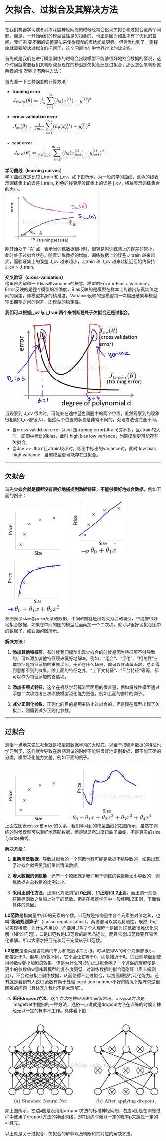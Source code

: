 # 欠拟合、过拟合及其解决方法

---

在我们机器学习或者训练深度神经网络的时候经常会出现欠拟合和过拟合这两个问题，但是，一开始我们的模型往往是欠拟合的，也正是因为如此才有了优化的空间，我们需
要不断的调整算法来使得模型的表达能拿更强。但是优化到了一定程度就需要解决过拟合的问题了，这个问题也在学术界讨论的比较多。

首先就是我们在进行模型训练的时候会出现模型不能够很好地拟合数据的情况，这个时候就需要我们来判断究竟现在的模型是欠拟合还是过拟合，那么怎么来判断这两者的情
况呢？有两种方法：

首先看一下三种误差的计算方法：

+ **training error**  
![](https://github.com/lidianxiang/python-machine-learning-question/blob/master/pictures/20161108092524243.jpg?raw=true)  

+ **cross validation error**  
![](https://github.com/lidianxiang/python-machine-learning-question/blob/master/pictures/20161108092548453.jpg?raw=true)

+ **test error**  
![](https://github.com/lidianxiang/python-machine-learning-question/blob/master/pictures/20161108092608547.jpg?raw=true)

**学习曲线（learning curves）**  
学习曲线就是比较 j_train 和 j_cv。如下图所示，为一般的学习曲线，蓝色的线表示训练集上的误差 j_train, 粉色的线表示验证集上的误差 j_cv，横轴表示训练集合的大小。  
![](https://github.com/lidianxiang/python-machine-learning-question/blob/master/pictures/20161108095420619.png?raw=true)  
刚开始处于 “A” 点，表示当训练数据很小时，很容易时训练集上的误差非常小，此时处于过拟合状态。随着训练数据的增加，训练数据上的误差 J_train 越来越大，而验证集上的误差 J_cv 越来越小，J_train 和 J_cv 越来越接近但始终保持 J_cv > J_train.

**交叉验证（cross-validation）**  
这里首先解释一下bias和variance的概念。模型的Error = Bias + Variance，Error反映的是整个模型的准确度，Bias反映的是模型在样本上的输出与真实值之间的误差，即模型本身的精准度，Variance反映的是模型每一次输出结果与模型输出期望之间的误差，即模型的稳定性。

**我们可以根据j_cv 与 j_train两个来判断是处于欠拟合还是过拟合。**

![](https://github.com/lidianxiang/python-machine-learning-question/blob/master/pictures/20161108100538587.jpg?raw=true)  
当观察到 J_cv 很大时，可能处在途中蓝色圆圈中的两个位置，虽然观察到的现象很相似(J_cv都很大)，但这两个位置的状态是非常不同的，处理方法也完全不同。  
+ 当cross validation error (Jcv) 跟training error(Jtrain)差不多，且Jtrain较大时，即图中标出的bias，此时 high bias low variance，当前模型更可能存在欠拟合。  
+ 当Jcv >> Jtrain且Jtrain较小时，即图中标出的variance时，此时 low bias high variance，当前模型更可能存在过拟合。  

---

## 欠拟合

首先**欠拟合就是模型没有很好地捕捉到数据特征，不能够很好地拟合数据**，例如下面的例子：   
![](https://github.com/lidianxiang/python-machine-learning-question/blob/master/pictures/20161107211811973.png?raw=true) ![](https://github.com/lidianxiang/python-machine-learning-question/blob/master/pictures/20161107205155371.png?raw=true) ![](https://github.com/lidianxiang/python-machine-learning-question/blob/master/pictures/20161107205209058.png?raw=true)  
左图表示size与prize关系的数据，中间的图就是出现欠拟合的模型，不能够很好地拟合数据，如果在中间的图的模型后面再加一个二次项，就可以很好地拟合图中的数据了，如右面的图所示。

**解决方法：**

1. **添加其他特征项**，有时候我们模型出现欠拟合的时候是因为特征项不够导致的，可以添加其他特征项来很好地解决。例如，“组合”、“泛化”、“相关性”三类特征是特征添加的重要手段，无论在什么场景，都可以照葫芦画瓢，总会得到意想不到的效果。除上面的特征之外，“上下文特征”、“平台特征”等等，都可以作为特征添加的首选项。

2. **添加多项式特征**，这个在机器学习算法里面用的很普遍，例如将线性模型通过添加二次项或者三次项使模型泛化能力更强。例如上面的图片的例子。

3. **减少正则化参数**，正则化的目的是用来防止过拟合的，但是现在模型出现了欠拟合，则需要减少正则化参数。

---

## 过拟合

通俗一点地来说过拟合就是模型把数据学习的太彻底，以至于把噪声数据的特征也学习到了，这样就会导致在后期测试的时候不能够很好地识别数据，即不能正确的分类，模型泛化能力太差。例如下面的例子。

![](https://github.com/lidianxiang/python-machine-learning-question/blob/master/pictures/20161107205139839.png?raw=true) ![](https://github.com/lidianxiang/python-machine-learning-question/blob/master/pictures/20161107211821774.png?raw=true)  
上面左图表示size和prize的关系，我们学习到的模型曲线如右图所示，虽然在训练的时候模型可以很好地匹配数据，但是很显然过度扭曲了曲线，不是真实的size与prize曲线。

**解决方法：**

1. **重新清洗数据**，导致过拟合的一个原因也有可能是数据不纯导致的，如果出现了过拟合就需要我们重新清洗数据。

2. **增大数据的训练量**，还有一个原因就是我们用于训练的数据量太小导致的，训练数据占总数据的比例过小。

3. **采用正则化方法**。正则化方法包括**L0正则**、**L1正则**和**L2正则**，而正则一般是在目标函数之后加上对于的范数。但是在机器学习中一般使用L2正则，下面看具体的原因。

**L0范数**是指向量中非0的元素的个数。L1范数是指向量中各个元素绝对值之和，也叫“**稀疏规则算子**”（Lasso regularization）。两者都可以实现稀疏性，既然L0可以实现稀疏，为什么不用L0，而要用L1呢？个人理解一是因为L0范数很难优化求解（NP难问题），二是L1范数是L0范数的最优凸近似，而且它比L0范数要容易优化求解。所以大家才把目光和万千宠爱转于L1范数。

**L2范数**是指向量各元素的平方和然后求平方根。可以使得W的每个元素都很小，都接近于0，但与L1范数不同，它不会让它等于0，而是接近于0。L2正则项起到使得参数w变小加剧的效果，但是为什么可以防止过拟合呢？一个通俗的理解便是：更小的参数值w意味着模型的复杂度更低，对训练数据的拟合刚刚好（奥卡姆剃刀），不会过分拟合训练数据，从而使得不会过拟合，以提高模型的泛化能力。还有就是看到有人说L2范数有助于处理 condition number不好的情况下矩阵求逆很困难的问题（具体这儿我也不是太理解）。

4. **采用dropout方法**。这个方法在神经网络里面很常用。dropout方法是ImageNet中提出的一种方法，通俗一点讲就是dropout方法在训练的时候让神经元以一定的概率不工作。具体看下图：

![](https://github.com/lidianxiang/python-machine-learning-question/blob/master/pictures/20161107214940967.png?raw=true)  
如上图所示，左边a图是没用用dropout方法的标准神经网络，右边b图是在训练过程中使用了dropout方法的神经网络，即在训练时候以一定的概率p来跳过一定的神经元。  

以上就是关于过拟合、欠拟合的解释以及判断和其对应的解决方法。
